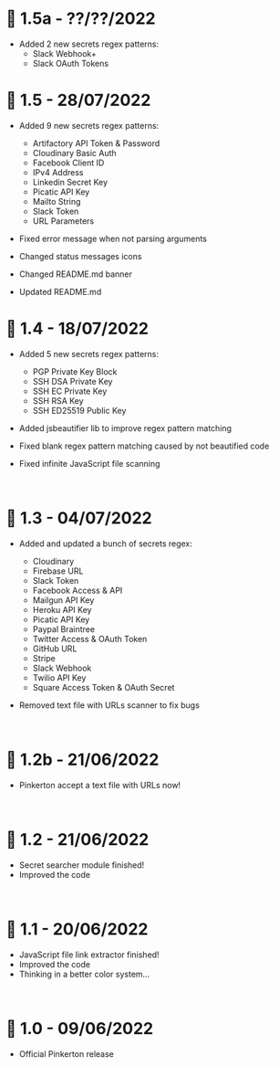 # 🎉 1.5a - ??/??/2022
- Added 2 new secrets regex patterns:
    - Slack Webhook+
    - Slack OAuth Tokens

# 🎉 1.5 - 28/07/2022
- Added 9 new secrets regex patterns:
    - Artifactory API Token & Password
    - Cloudinary Basic Auth
    - Facebook Client ID
    - IPv4 Address
    - Linkedin Secret Key
    - Picatic API Key
    - Mailto String
    - Slack Token
    - URL Parameters

- Fixed error message when not parsing arguments
- Changed status messages icons
- Changed README.md banner
- Updated README.md

# 🎉 1.4 - 18/07/2022
- Added 5 new secrets regex patterns:
    - PGP Private Key Block
    - SSH DSA Private Key
    - SSH EC Private Key
    - SSH RSA Key
    - SSH ED25519 Public Key

- Added jsbeautifier lib to improve regex pattern matching
- Fixed blank regex pattern matching caused by not beautified code
- Fixed infinite JavaScript file scanning

<br>

# 🎉 1.3 - 04/07/2022
- Added and updated a bunch of secrets regex:
    - Cloudinary
    - Firebase URL
    - Slack Token
    - Facebook Access & API
    - Mailgun API Key
    - Heroku API Key
    - Picatic API Key
    - Paypal Braintree
    - Twitter Access & OAuth Token
    - GitHub URL
    - Stripe
    - Slack Webhook
    - Twilio API Key
    - Square Access Token & OAuth Secret

- Removed text file with URLs scanner to fix bugs

<br>

# 🎉 1.2b - 21/06/2022
- Pinkerton accept a text file with URLs now!

<br>

# 🎉 1.2 - 21/06/2022
- Secret searcher module finished!
- Improved the code

<br>

# 🎉 1.1 - 20/06/2022
- JavaScript file link extractor finished!
- Improved the code
- Thinking in a better color system...

<br>

# 🎉 1.0 - 09/06/2022
- Official Pinkerton release
